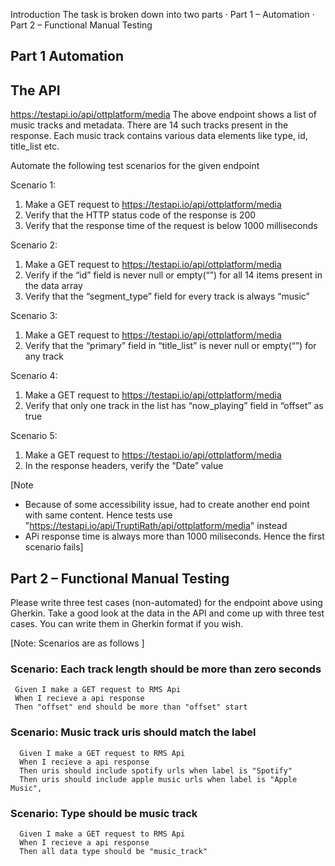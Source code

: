Introduction
The task is broken down into two parts
· Part 1 – Automation
· Part 2 – Functional Manual Testing

Part 1 Automation
-----------------

The API
-------
https://testapi.io/api/ottplatform/media
The above endpoint shows a list of music tracks and metadata. There are 14 such tracks present in the response.
Each music track contains various data elements like type, id, title_list etc.

Automate the following test scenarios for the given endpoint

Scenario 1:
1. Make a GET request to https://testapi.io/api/ottplatform/media
2. Verify that the HTTP status code of the response is 200
3. Verify that the response time of the request is below 1000 milliseconds

Scenario 2:
1. Make a GET request to https://testapi.io/api/ottplatform/media
2. Verify if the “id” field is never null or empty(“”) for all 14 items present in the data array
3. Verify that the “segment_type” field for every track is always “music”

Scenario 3:
1. Make a GET request to https://testapi.io/api/ottplatform/media
2. Verify that the “primary” field in “title_list” is never null or empty(“”) for any track

Scenario 4:
1. Make a GET request to https://testapi.io/api/ottplatform/media
2. Verify that only one track in the list has “now_playing” field in “offset” as true

Scenario 5:
1. Make a GET request to https://testapi.io/api/ottplatform/media
2. In the response headers, verify the “Date” value

[Note
- Because of some accessibility issue, had to create another end point with same content. Hence tests use "https://testapi.io/api/TruptiRath/api/ottplatform/media" instead
- APi response time is always more than 1000 miliseconds. Hence the first scenario fails]


Part 2 – Functional Manual Testing
----------------------------------

Please write three test cases (non-automated) for the endpoint above using Gherkin.
Take a good look at the data in the API and come up with three test cases.
You can write them in Gherkin format if you wish.

[Note: Scenarios are as follows ]
### Scenario: Each track length should be more than zero seconds
     Given I make a GET request to RMS Api
     When I recieve a api response
     Then "offset" end should be more than "offset" start

### Scenario: Music track uris should match the label
      Given I make a GET request to RMS Api
      When I recieve a api response
      Then uris should include spotify urls when label is "Spotify"
      Then uris should include apple music urls when label is "Apple Music",

### Scenario: Type should be music track
      Given I make a GET request to RMS Api  
      When I recieve a api response
      Then all data type should be "music_track"